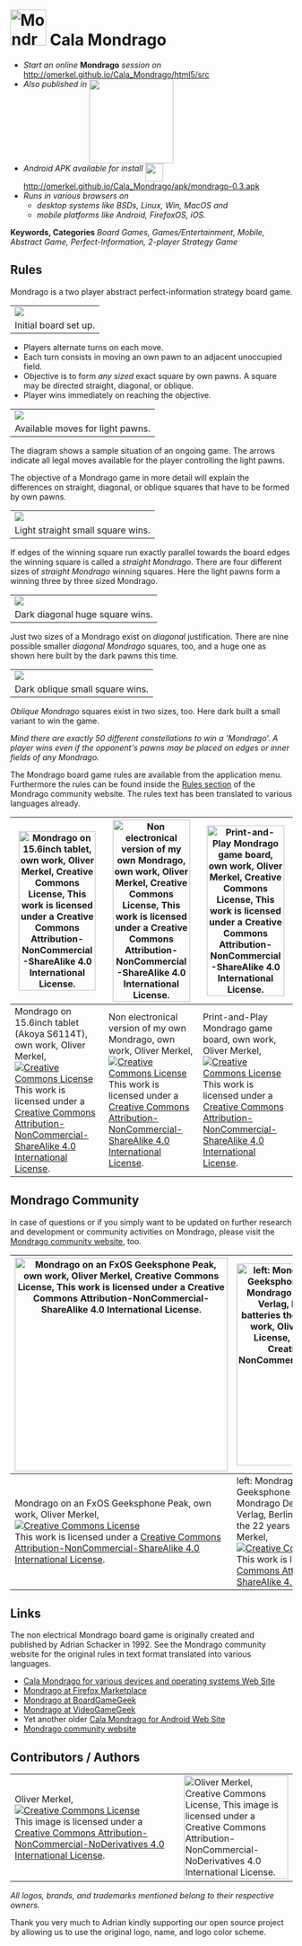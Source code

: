  <img alt="Mondrago Logo" width="64" src="html5/res/logo-256-shadow_dark.png" /> Cala Mondrago
=============

* _Start an online_ __Mondrago__ _session on_ http://omerkel.github.io/Cala_Mondrago/html5/src
* <em>Also published in</em> <a href="https://marketplace.firefox.com/app/mondrago"><img align="top" width="150px" src="https://marketplace.cdn.mozilla.net/media/fireplace/img/pretty/marketplace_logo.png" /></a>
* <em>Android APK available for install</em> <img align="top" width="32" src="apk/android.gif" /> http://omerkel.github.io/Cala_Mondrago/apk/mondrago-0.3.apk
* <em>Runs in various browsers on</em>
    * <em>desktop systems like BSDs, Linux, Win, MacOS and</em>
    * <em>mobile platforms like Android, FirefoxOS, iOS.</em>

__Keywords, Categories__ _Board Games, Games/Entertainment, Mobile, Abstract Game, Perfect-Information, 2-player Strategy Game_

Rules
-----

Mondrago is a two player abstract perfect-information strategy board game.

<table>
  <tr><td><img src='html5/src/img/initial.png' /></td></tr>
  <tr><td>Initial board set up.</td></tr>
</table>

* Players alternate turns on each move.
* Each turn consists in moving an own pawn to an adjacent unoccupied field.
* Objective is to form <em>any sized</em> exact square by own pawns. A square may be directed straight, diagonal, or oblique.
* Player wins immediately on reaching the objective.

<table>
  <tr><td><img src='html5/src/img/movesbylight.png' /></td></tr>
  <tr><td>Available moves for light pawns.</td></tr>
</table>

The diagram shows a sample situation of an ongoing game.
The arrows indicate all legal moves available for the player
controlling the light pawns.

The objective of a Mondrago game in more detail will explain the differences on straight, diagonal, or oblique squares that have to be formed by own pawns.

<table>
  <tr><td><img src='html5/src/img/mondrago_straight.png' /></td></tr>
  <tr><td>Light straight small square wins.</td></tr>
</table>

If edges of the winning square run exactly parallel towards the
board edges the winning square is called a <em>straight Mondrago</em>.
There are four different sizes of <em>straight Mondrago</em> winning squares.
Here the light pawns form a winning three by three sized Mondrago.

<table>
  <tr><td><img src='html5/src/img/mondrago_diagonal.png' /></td></tr>
  <tr><td>Dark diagonal huge square wins.</td></tr>
</table>

Just two sizes of a Mondrago exist on <em>diagonal</em> justification.
There are nine possible smaller <em>diagonal Mondrago</em> squares, too, and a huge one
as shown here built by the dark pawns this time.

<table>
  <tr><td><img src='html5/src/img/mondrago_oblique.png' /></td></tr>
  <tr><td>Dark oblique small square wins.</td></tr>
</table>

<em>Oblique Mondrago</em> squares exist in two sizes, too.
Here dark built a small variant to win the game.

<em>Mind there are exactly 50 different constellations to win a 'Mondrago'.
A player wins even if the opponent's pawns may be placed on edges
or inner fields of any Mondrago.</em>

The Mondrago board game rules are available from the application menu. Furthermore the rules can be found inside the [Rules section](http://mondrago.net/?page_id=32) of the Mondrago community website. The rules text has been translated to various languages already.

| <img width="95%" ondragstart="return false;" alt="Mondrago on 15.6inch tablet, own work, Oliver Merkel, Creative Commons License, This work is licensed under a Creative Commons Attribution-NonCommercial-ShareAlike 4.0 International License." src="html5/res/mondrago_on_15.6inch_tablet-akoya_s6214t.jpg" /> | <img width="95%" ondragstart="return false;" alt="Non electronical version of my own Mondrago, own work, Oliver Merkel, Creative Commons License, This work is licensed under a Creative Commons Attribution-NonCommercial-ShareAlike 4.0 International License." src="html5/res/mondrago_non_electronical.jpg" /> | <img width="95%" ondragstart="return false;" alt="Print-and-Play Mondrago game board, own work, Oliver Merkel, Creative Commons License, This work is licensed under a Creative Commons Attribution-NonCommercial-ShareAlike 4.0 International License." src="html5/res/mondrago_print_and_play.jpg" /> |
| --- | --- | --- |
| Mondrago on 15.6inch tablet (Akoya S6114T), own work, Oliver Merkel,<br /><a rel="license" href="http://creativecommons.org/licenses/by-nc-sa/4.0/deed.en_US"><img alt="Creative Commons License" style="border-width:0" src="http://i.creativecommons.org/l/by-nc-sa/4.0/88x31.png" /></a><br />This work is licensed under a <a rel="license" href="http://creativecommons.org/licenses/by-nc-sa/4.0/deed.en_US">Creative Commons Attribution-NonCommercial-ShareAlike 4.0 International License</a>. | Non electronical version of my own Mondrago, own work, Oliver Merkel,<br /><a rel="license" href="http://creativecommons.org/licenses/by-nc-sa/4.0/deed.en_US"><img alt="Creative Commons License" style="border-width:0" src="http://i.creativecommons.org/l/by-nc-sa/4.0/88x31.png" /></a><br />This work is licensed under a <a rel="license" href="http://creativecommons.org/licenses/by-nc-sa/4.0/deed.en_US">Creative Commons Attribution-NonCommercial-ShareAlike 4.0 International License</a>. | Print-and-Play Mondrago game board, own work, Oliver Merkel,<br /><a rel="license" href="http://creativecommons.org/licenses/by-nc-sa/4.0/deed.en_US"><img alt="Creative Commons License" style="border-width:0" src="http://i.creativecommons.org/l/by-nc-sa/4.0/88x31.png" /></a><br />This work is licensed under a <a rel="license" href="http://creativecommons.org/licenses/by-nc-sa/4.0/deed.en_US">Creative Commons Attribution-NonCommercial-ShareAlike 4.0 International License</a>. |

Mondrago Community
------------------

In case of questions or if you simply want to be updated on further research and development or community activities on Mondrago, please visit the [Mondrago community website](http://mondrago.net), too.

| <img height="380" ondragstart="return false;" alt="Mondrago on an FxOS Geeksphone Peak, own work, Oliver Merkel, Creative Commons License, This work is licensed under a Creative Commons Attribution-NonCommercial-ShareAlike 4.0 International License." src="html5/res/mondrago_on_fxos.jpg" /> | <img height="360" ondragstart="return false;" alt="left: Mondrago HTML5 version, 2014, on Geeksphone Revolution, FirefoxOS. right: Mondrago Deluxe Edition, 1992, U-Boot-Verlag, Berlin. Mind if running out of batteries the 22 years older version will still work, Oliver Merkel, Creative Commons License, This work is licensed under a Creative Commons Attribution-NonCommercial-ShareAlike 4.0 International License." src="html5/res/mondrago_1992_edition_and_gp_rev.jpg" /> |
| --- | --- |
| Mondrago on an FxOS Geeksphone Peak, own work, Oliver Merkel,<br /><a rel="license" href="http://creativecommons.org/licenses/by-nc-sa/4.0/deed.en_US"><img alt="Creative Commons License" style="border-width:0" src="http://i.creativecommons.org/l/by-nc-sa/4.0/88x31.png" /></a><br />This work is licensed under a <a rel="license" href="http://creativecommons.org/licenses/by-nc-sa/4.0/deed.en_US">Creative Commons Attribution-NonCommercial-ShareAlike 4.0 International License</a>. | left: Mondrago HTML5 version, 2014, on Geeksphone Revolution, FirefoxOS. right: Mondrago Deluxe Edition, 1992, U-Boot-Verlag, Berlin. Mind if running out of batteries the 22 years older version will still work, Oliver Merkel,<br /><a rel="license" href="http://creativecommons.org/licenses/by-nc-sa/4.0/deed.en_US"><img alt="Creative Commons License" style="border-width:0" src="http://i.creativecommons.org/l/by-nc-sa/4.0/88x31.png" /></a><br />This work is licensed under a <a rel="license" href="http://creativecommons.org/licenses/by-nc-sa/4.0/deed.en_US">Creative Commons Attribution-NonCommercial-ShareAlike 4.0 International License</a>. |

Links
-----

The non electrical Mondrago board game is originally created and published by Adrian Schacker in 1992. See the Mondrago community website for the original rules in text format translated into various languages.

* [Cala Mondrago for various devices and operating systems Web Site](https://github.com/OMerkel/Cala_Mondrago)
* [Mondrago at Firefox Marketplace](https://marketplace.firefox.com/app/mondrago/)
* [Mondrago at BoardGameGeek](http://boardgamegeek.com/boardgame/111396/mondrago)
* [Mondrago at VideoGameGeek](http://videogamegeek.com/videogame/137897/mondrago)
* Yet another older [Cala Mondrago for Android Web Site](http://sourceforge.net/p/calamondrago)
* [Mondrago community website](http://mondrago.net/)

Contributors / Authors
----------------------

<table>
  <tr>
    <td><p>Oliver Merkel,<br /><a rel="license" href="http://creativecommons.org/licenses/by-nc-nd/4.0/"><img alt="Creative Commons License" style="border-width:0" src="http://i.creativecommons.org/l/by-nc-nd/4.0/88x31.png" /></a><br />This image is licensed under a <a rel="license" href="http://creativecommons.org/licenses/by-nc-nd/4.0/">Creative Commons Attribution-NonCommercial-NoDerivatives 4.0 International License</a>.    
    </p>
    </td>
    <td width="40%"><img width="100%" ondragstart="return false;" alt="Oliver Merkel, Creative Commons License, This image is licensed under a Creative Commons Attribution-NonCommercial-NoDerivatives 4.0 International License." src="html5/src/img/oliver_avalanche_field.jpg" /></td>
  </tr>
</table>

_All logos, brands, and trademarks mentioned belong to their respective owners._

Thank you very much to Adrian kindly supporting our open source project by allowing us to use the original logo, name, and logo color scheme.
